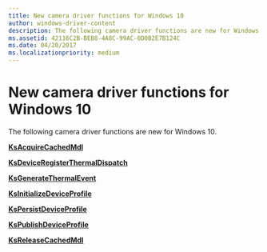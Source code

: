 ```yaml
---
title: New camera driver functions for Windows 10
author: windows-driver-content
description: The following camera driver functions are new for Windows 10.
ms.assetid: 42116C2B-BEB8-4A8C-99AC-0D0B2E7B124C
ms.date: 04/20/2017
ms.localizationpriority: medium
---
```


# New camera driver functions for Windows 10


The following camera driver functions are new for Windows 10.

[**KsAcquireCachedMdl**](https://msdn.microsoft.com/library/windows/hardware/mt186387)

[**KsDeviceRegisterThermalDispatch**](https://msdn.microsoft.com/library/windows/hardware/mt186388)

[**KsGenerateThermalEvent**](https://msdn.microsoft.com/library/windows/hardware/mt186391)

[**KsInitializeDeviceProfile**](https://msdn.microsoft.com/library/windows/hardware/dn917797)

[**KsPersistDeviceProfile**](https://msdn.microsoft.com/library/windows/hardware/dn917889)

[**KsPublishDeviceProfile**](https://msdn.microsoft.com/library/windows/hardware/dn936920)

[**KsReleaseCachedMdl**](https://msdn.microsoft.com/library/windows/hardware/mt186396)

 

 




